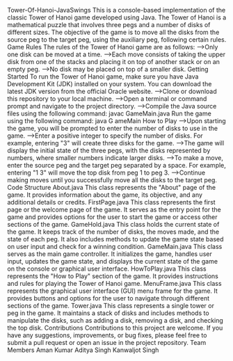 Tower-Of-Hanoi-JavaSwings
This is a console-based implementation of the classic Tower of Hanoi game developed using Java. The Tower of Hanoi is a mathematical puzzle that involves three pegs and a number of disks of different sizes. The objective of the game is to move all the disks from the source peg to the target peg, using the auxiliary peg, following certain rules.
Game Rules
The rules of the Tower of Hanoi game are as follows:
-->Only one disk can be moved at a time.
-->Each move consists of taking the upper disk from one of the stacks and placing it on top of another stack or on an empty peg.
-->No disk may be placed on top of a smaller disk.
Getting Started
To run the Tower of Hanoi game, make sure you have Java Development Kit (JDK) installed on your system. You can download the latest JDK version from the official Oracle website.
-->Clone or download this repository to your local machine.
-->Open a terminal or command prompt and navigate to the project directory.
-->Compile the Java source files using the following command:
javac GameMain.java
Run the game using the following command:
java G ameMain
How to Play
-->Upon starting the game, you will be prompted to enter the number of disks to use in the game.
-->Enter a positive integer to specify the number of disks. For example, entering "3" will create three disks for the game.
-->The game will display the initial state of the three pegs, with the disks represented by numbers, where smaller numbers indicate larger disks.
-->To make a move, enter the source peg and the target peg separated by a space. For example, entering "1 3" will move the top disk from peg 1 to peg 3.
-->Continue making moves until you successfully move all the disks to the target peg.
Code Structure
About.java
This class represents the "About" page of the game. It provides information about the game, its objective, and any additional details or credits.
FirstPage.java
This class represents the first page or the welcome page of the game. It serves as the entry point for the game and provides options for the user to start the game or access other sections of the game.
GameHold.java
This class holds the current state of the game. It keeps track of the number of disks, the moves made, and the state of each peg. It also includes methods to update the game state based on user input and check for a winning condition.
GameMain.java
This class serves as the main game controller. It initializes the game, handles user input, updates the game state, and displays the current state of the game on the console or graphical user interface.
HowToPlay.java
This class represents the "How to Play" section of the game. It provides instructions and rules for playing the Tower of Hanoi game.
MenuFrame.java
This class represents the graphical user interface (GUI) menu frame for the game. It provides buttons and options for the user to navigate through different sections of the game.
Tower.java
This class represents a single tower or peg in the game. It maintains a stack of disks and includes methods to manipulate the disks, such as adding a disk, removing a disk, and checking the top disk.
Contributions
Contributions to this project are welcome. If you have any suggestions, improvements, or bug fixes, please feel free to submit a pull request or open an issue in the project repository.
Team Members
Aman Kumar
Aditya Singh
Kanwaljot Singh
